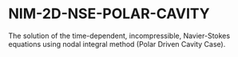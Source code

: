 # NIM-2D-NSE-POLAR-CAVITY
The solution of the time-dependent, incompressible, Navier-Stokes equations using nodal integral method (Polar Driven Cavity Case).
